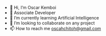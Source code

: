 - 👋 Hi, I’m Oscar Kemboi
- 👀 Associate Developer
- 🌱 I’m currently learning Artificial Intelligence
- 💞️ I’m looking to collaborate on any project
- 📫 How to reach me oscahchitoh@gmail.com

<!---
chito365/chito365 is a ✨ special ✨ repository because its `README.md` (this file) appears on your GitHub profile.
You can click the Preview link to take a look at your changes.
--->
